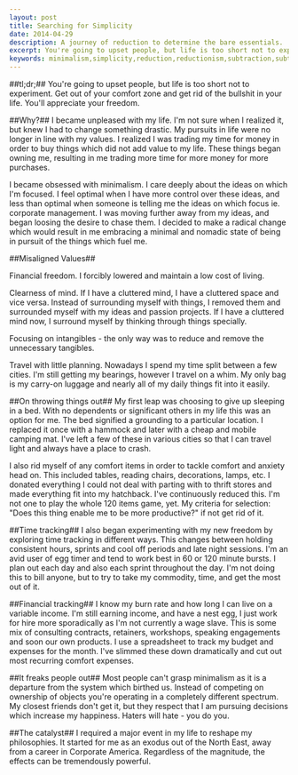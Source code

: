 ```yaml
---
layout: post
title: Searching for Simplicity
date: 2014-04-29
description: A journey of reduction to determine the bare essentials.
excerpt: You're going to upset people, but life is too short not to experiment.  Get out of your comfort zone and get rid of the bullshit in your life.  You'll appreciate your freedom.
keywords: minimalism,simplicity,reduction,reductionism,subtraction,subtractivism
---
```

##tl;dr;##
You're going to upset people, but life is too short not to experiment.  Get out of your comfort zone and get rid of the bullshit in your life.  You'll appreciate your freedom.

##Why?##
I became unpleased with my life.  I'm not sure when I realized it, but knew I had to change something drastic.  My pursuits in life were no longer in line with my values.  I realized I was trading my time for money in order to buy things which did not add value to my life.  These things began owning me, resulting in me trading more time for more money for more purchases.

I became obsessed with minimalism.  I care deeply about the ideas on which I'm focused.  I feel optimal when I have more control over these ideas, and less than optimal when someone is telling me the ideas on which focus ie. corporate management.  I was moving further away from my ideas, and began loosing the desire to chase them.  I decided to make a radical change which would result in me embracing a minimal and nomadic state of being in pursuit of the things which fuel me.

##Misaligned Values##

Financial freedom.  I forcibly lowered and maintain a low cost of living.

Clearness of mind.  If I have a cluttered mind, I have a cluttered space and vice versa.  Instead of surrounding myself with things, I removed them and surrounded myself with my ideas and passion projects.  If I have a cluttered mind now, I surround myself by thinking through things specially.

Focusing on intangibles - the only way was to reduce and remove the unnecessary tangibles.

Travel with little planning.  Nowadays I spend my time split between a few cities.  I'm still getting my bearings, however I travel on a whim.  My only bag is my carry-on luggage and nearly all of my daily things fit into it easily.

##On throwing things out##
My first leap was choosing to give up sleeping in a bed.  With no dependents or significant others in my life this was an option for me.  The bed signified a grounding to a particular location.  I replaced it once with a hammock and later with a cheap and mobile camping mat.  I've left a few of these in various cities so that I can travel light and always have a place to crash.  

I also rid myself of any comfort items in order to tackle comfort and anxiety head on.  This included tables, reading chairs, decorations, lamps, etc.  I donated everything I could not deal with parting with to thrift stores and made everything fit into my hatchback.  I've continuously reduced this.  I'm not one to play the whole 120 items game, yet.  My criteria for selection: "Does this thing enable me to be more productive?" if not get rid of it.

##Time tracking##
I also began experimenting with my new freedom by exploring time tracking in different ways.  This changes between holding consistent hours, sprints and cool off periods and late night sessions.  I'm an avid user of egg timer and tend to work best in 60 or 120 minute bursts.  I plan out each day and also each sprint throughout the day.  I'm not doing this to bill anyone, but to try to take my commodity, time, and get the most out of it.

##Financial tracking##
I know my burn rate and how long I can live on a variable income.  I'm still earning income, and have a nest egg, I just work for hire more sporadically as I'm not currently a wage slave.  This is some mix of consulting contracts, retainers, workshops, speaking engagements and soon our own products.  I use a spreadsheet to track my budget and expenses for the month.  I've slimmed these down dramatically and cut out most recurring comfort expenses.

##It freaks people out##
Most people can't grasp minimalism as it is a departure from the system which birthed us.  Instead of competing on ownership of objects you're operating in a completely different spectrum.  My closest friends don't get it, but they respect that I am pursuing decisions which increase my happiness.  Haters will hate - you do you.

##The catalyst##
I required a major event in my life to reshape my philosophies.  It started for me as an exodus out of the North East, away from a career in Corporate America.  Regardless of the magnitude, the effects can be tremendously powerful.